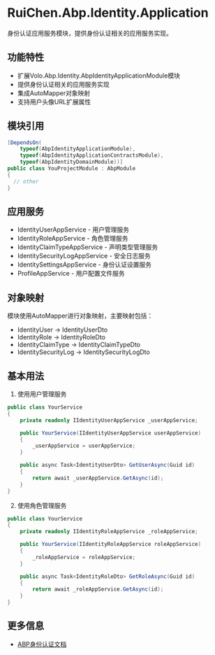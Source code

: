 # RuiChen.Abp.Identity.Application

身份认证应用服务模块，提供身份认证相关的应用服务实现。

## 功能特性

* 扩展Volo.Abp.Identity.AbpIdentityApplicationModule模块
* 提供身份认证相关的应用服务实现
* 集成AutoMapper对象映射
* 支持用户头像URL扩展属性

## 模块引用

```csharp
[DependsOn(
    typeof(AbpIdentityApplicationModule),
    typeof(AbpIdentityApplicationContractsModule),
    typeof(AbpIdentityDomainModule))]
public class YouProjectModule : AbpModule
{
  // other
}
```

## 应用服务

* IdentityUserAppService - 用户管理服务
* IdentityRoleAppService - 角色管理服务
* IdentityClaimTypeAppService - 声明类型管理服务
* IdentitySecurityLogAppService - 安全日志服务
* IdentitySettingsAppService - 身份认证设置服务
* ProfileAppService - 用户配置文件服务

## 对象映射

模块使用AutoMapper进行对象映射，主要映射包括：

* IdentityUser -> IdentityUserDto
* IdentityRole -> IdentityRoleDto
* IdentityClaimType -> IdentityClaimTypeDto
* IdentitySecurityLog -> IdentitySecurityLogDto

## 基本用法

1. 使用用户管理服务
```csharp
public class YourService
{
    private readonly IIdentityUserAppService _userAppService;

    public YourService(IIdentityUserAppService userAppService)
    {
        _userAppService = userAppService;
    }

    public async Task<IdentityUserDto> GetUserAsync(Guid id)
    {
        return await _userAppService.GetAsync(id);
    }
}
```

2. 使用角色管理服务
```csharp
public class YourService
{
    private readonly IIdentityRoleAppService _roleAppService;

    public YourService(IIdentityRoleAppService roleAppService)
    {
        _roleAppService = roleAppService;
    }

    public async Task<IdentityRoleDto> GetRoleAsync(Guid id)
    {
        return await _roleAppService.GetAsync(id);
    }
}
```

## 更多信息

* [ABP身份认证文档](https://docs.abp.io/en/abp/latest/Identity)
